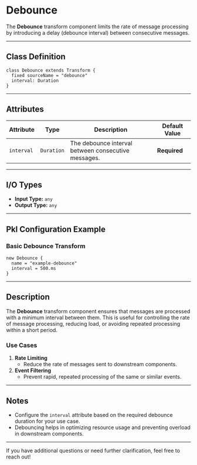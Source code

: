 
# **Debounce**

The **Debounce** transform component limits the rate of message processing by introducing a delay (debounce interval) between consecutive messages.

---

## **Class Definition**

```pkl
class Debounce extends Transform {
  fixed sourceName = "debounce"
  interval: Duration
}
```

---

## **Attributes**

| **Attribute** | **Type**   | **Description**                                | **Default Value** |
|---------------|------------|------------------------------------------------|--------------------|
| `interval`    | `Duration` | The debounce interval between consecutive messages. | **Required**      |

---

## **I/O Types**

- **Input Type:** `any`
- **Output Type:** `any`

---

## **Pkl Configuration Example**

### **Basic Debounce Transform**
```pkl
new Debounce {
  name = "example-debounce"
  interval = 500.ms
}
```

---

## **Description**

The **Debounce** transform component ensures that messages are processed with a minimum interval between them. This is useful for controlling the rate of message processing, reducing load, or avoiding repeated processing within a short period.

### **Use Cases**
1. **Rate Limiting**
    - Reduce the rate of messages sent to downstream components.
2. **Event Filtering**
    - Prevent rapid, repeated processing of the same or similar events.

---

## **Notes**

- Configure the `interval` attribute based on the required debounce duration for your use case.
- Debouncing helps in optimizing resource usage and preventing overload in downstream components.

---

If you have additional questions or need further clarification, feel free to reach out!
